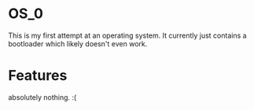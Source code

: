 # OS_0

This is my first attempt at an operating system. It currently just contains a bootloader which likely doesn't even work.

# Features

absolutely nothing. 
:(
